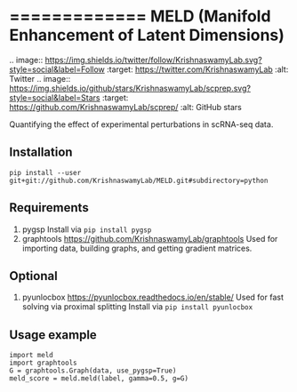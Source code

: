 =============
MELD (Manifold Enhancement of Latent Dimensions)
=============

.. image:: https://img.shields.io/twitter/follow/KrishnaswamyLab.svg?style=social&label=Follow
    :target: https://twitter.com/KrishnaswamyLab
    :alt: Twitter
.. image:: https://img.shields.io/github/stars/KrishnaswamyLab/scprep.svg?style=social&label=Stars
    :target: https://github.com/KrishnaswamyLab/scprep/
    :alt: GitHub stars


Quantifying the effect of experimental perturbations in scRNA-seq data.

Installation
------------

```
pip install --user git+git://github.com/KrishnaswamyLab/MELD.git#subdirectory=python
```

Requirements
------------
1. pygsp
	Install via
	`pip install pygsp`
2. graphtools
	https://github.com/KrishnaswamyLab/graphtools
	Used for importing data, building graphs, and getting gradient matrices.


Optional
--------

1. pyunlocbox
	https://pyunlocbox.readthedocs.io/en/stable/
	Used for fast solving via proximal splitting
	Install via
	`pip install pyunlocbox`


Usage example
-------------

```
import meld
import graphtools
G = graphtools.Graph(data, use_pygsp=True)
meld_score = meld.meld(label, gamma=0.5, g=G)
```
